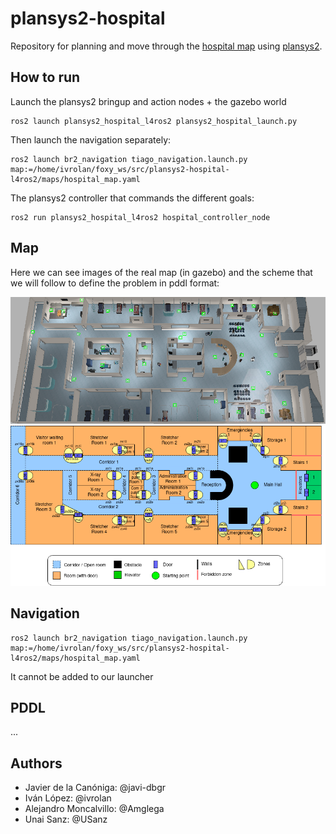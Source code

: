 # plansys2-hospital
Repository for planning and move through the [hospital map](https://github.com/aws-robotics/aws-robomaker-hospital-world#readme) using [plansys2](https://intelligentroboticslab.gsyc.urjc.es/ros2_planning_system.github.io/).

## How to run
Launch the plansys2 bringup and action nodes + the gazebo world

    ros2 launch plansys2_hospital_l4ros2 plansys2_hospital_launch.py
    
Then launch the navigation separately:

    ros2 launch br2_navigation tiago_navigation.launch.py map:=/home/ivrolan/foxy_ws/src/plansys2-hospital-l4ros2/maps/hospital_map.yaml
    
The plansys2 controller that commands the different goals:
    
    ros2 run plansys2_hospital_l4ros2 hospital_controller_node
    

## Map
Here we can see images of the real map (in gazebo) and the scheme that we will follow to define the problem in pddl format:

![hospital world image](imgs/aws_hospital_top_view.png)
![hospital map scheme image](imgs/hospital_map_scheme.png)

## Navigation

    ros2 launch br2_navigation tiago_navigation.launch.py map:=/home/ivrolan/foxy_ws/src/plansys2-hospital-l4ros2/maps/hospital_map.yaml
It cannot be added to our launcher

## PDDL
...

## Authors

 - Javier de la Canóniga: @javi-dbgr
 - Iván López: @ivrolan
 - Alejandro Moncalvillo: @Amglega
 - Unai Sanz: @USanz
